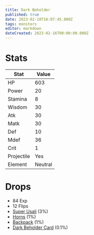 ```yaml
---
title: Dark Beholder
published: true
date: 2023-02-18T16:07:45.000Z
tags: monsters
editor: markdown
dateCreated: 2023-02-16T00:00:00.000Z
---
```


# Stats
|Stat|Value|
|-|-|
|HP|603|
|Power|20|
|Stamina|8|
|Wisdom|30|
|Atk|30|
|Matk|30|
|Def|10|
|Mdef|36|
|Crit|1|
|Projectile|Yes|
|Element|Neutral|

# Drops
 * 84 Exp
 * 12 Flips
 * [Super Usali](/items/super-usali.md) (3%)
 * [Horns](/items/horns.md) (1%)
 * [Backpack](/items/backpack.md) (1%)
 * [Dark Beholder Card](/items/dark-beholder-card.md) (0.1%)
